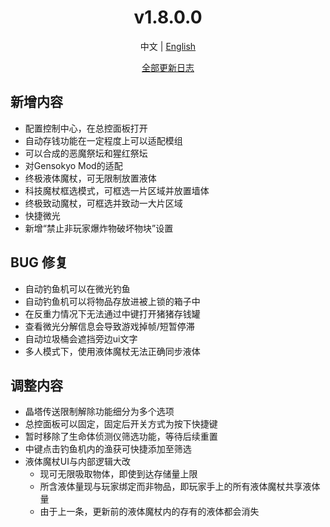 ﻿<h1 align="center">v1.8.0.0</h1>

<div align="center">

中文 | [English](../en/v1.8.0.0.md)

[全部更新日志](../../ChangeLog.md)

</div>

## 新增内容

- 配置控制中心，在总控面板打开
- 自动存钱功能在一定程度上可以适配模组
- 可以合成的恶魔祭坛和猩红祭坛
- 对Gensokyo Mod的适配
- 终极液体魔杖，可无限制放置液体
- 科技魔杖框选模式，可框选一片区域并放置墙体
- 终极致动魔杖，可框选并致动一大片区域
- 快捷微光
- 新增“禁止非玩家爆炸物破坏物块”设置

## BUG 修复

- 自动钓鱼机可以在微光钓鱼
- 自动钓鱼机可以将物品存放进被上锁的箱子中
- 在反重力情况下无法通过中键打开猪猪存钱罐
- 查看微光分解信息会导致游戏掉帧/短暂停滞
- 自动垃圾桶会遮挡旁边ui文字
- 多人模式下，使用液体魔杖无法正确同步液体

## 调整内容

- 晶塔传送限制解除功能细分为多个选项
- 总控面板可以固定，固定后开关方式为按下快捷键
- 暂时移除了生命体侦测仪筛选功能，等待后续重置
- 中键点击钓鱼机内的渔获可快捷添加至筛选
- 液体魔杖UI与内部逻辑大改
  - 现可无限吸取物体，即使到达存储量上限
  - 所含液体量现与玩家绑定而非物品，即玩家手上的所有液体魔杖共享液体量
  - 由于上一条，更新前的液体魔杖内的存有的液体都会消失
